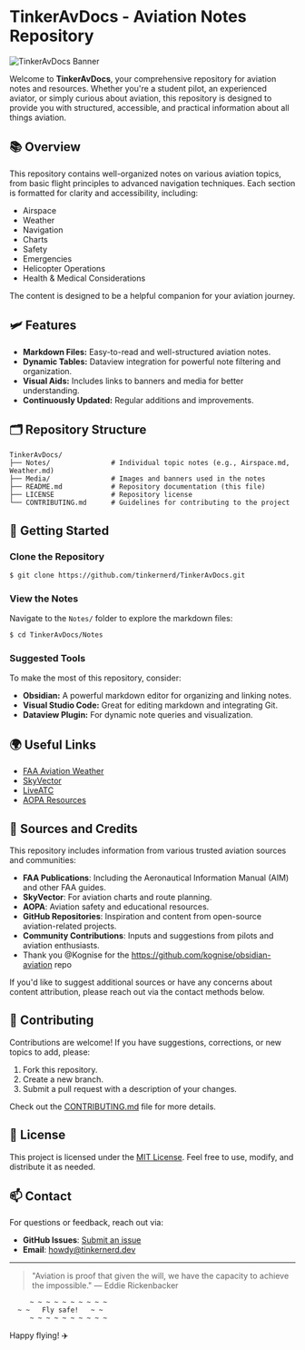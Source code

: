 # TinkerAvDocs - Aviation Notes Repository

![TinkerAvDocs Banner](https://media.tinkernerd.dev/github/tinkeravdocs-banner.jpg)

Welcome to **TinkerAvDocs**, your comprehensive repository for aviation notes and resources. Whether you're a student pilot, an experienced aviator, or simply curious about aviation, this repository is designed to provide you with structured, accessible, and practical information about all things aviation.

## 📚 Overview
This repository contains well-organized notes on various aviation topics, from basic flight principles to advanced navigation techniques. Each section is formatted for clarity and accessibility, including:

- Airspace
- Weather
- Navigation
- Charts
- Safety
- Emergencies
- Helicopter Operations
- Health & Medical Considerations

The content is designed to be a helpful companion for your aviation journey.

## 🛩️ Features
- **Markdown Files:** Easy-to-read and well-structured aviation notes.
- **Dynamic Tables:** Dataview integration for powerful note filtering and organization.
- **Visual Aids:** Includes links to banners and media for better understanding.
- **Continuously Updated:** Regular additions and improvements.

## 🗂️ Repository Structure
```
TinkerAvDocs/
├── Notes/               # Individual topic notes (e.g., Airspace.md, Weather.md)
├── Media/               # Images and banners used in the notes
├── README.md            # Repository documentation (this file)
├── LICENSE              # Repository license
└── CONTRIBUTING.md      # Guidelines for contributing to the project
```

## 🚀 Getting Started
### Clone the Repository
```bash
$ git clone https://github.com/tinkernerd/TinkerAvDocs.git
```

### View the Notes
Navigate to the `Notes/` folder to explore the markdown files:
```bash
$ cd TinkerAvDocs/Notes
```

### Suggested Tools
To make the most of this repository, consider:
- **Obsidian:** A powerful markdown editor for organizing and linking notes.
- **Visual Studio Code:** Great for editing markdown and integrating Git.
- **Dataview Plugin:** For dynamic note queries and visualization.

## 🌍 Useful Links
- [FAA Aviation Weather](https://aviationweather.gov/)
- [SkyVector](https://skyvector.com/)
- [LiveATC](https://www.liveatc.net/)
- [AOPA Resources](https://www.aopa.org/)

## 📖 Sources and Credits
This repository includes information from various trusted aviation sources and communities:
- **FAA Publications**: Including the Aeronautical Information Manual (AIM) and other FAA guides.
- **SkyVector**: For aviation charts and route planning.
- **AOPA**: Aviation safety and educational resources.
- **GitHub Repositories**: Inspiration and content from open-source aviation-related projects.
- **Community Contributions**: Inputs and suggestions from pilots and aviation enthusiasts.
- Thank you @Kognise for the https://github.com/kognise/obsidian-aviation repo

If you'd like to suggest additional sources or have any concerns about content attribution, please reach out via the contact methods below.

## 🤝 Contributing
Contributions are welcome! If you have suggestions, corrections, or new topics to add, please:
1. Fork this repository.
2. Create a new branch.
3. Submit a pull request with a description of your changes.

Check out the [CONTRIBUTING.md](CONTRIBUTING.md) file for more details.

## 📜 License
This project is licensed under the [MIT License](LICENSE). Feel free to use, modify, and distribute it as needed.

## 📫 Contact
For questions or feedback, reach out via:
- **GitHub Issues**: [Submit an issue](https://github.com/tinkernerd/TinkerAvDocs/issues)
- **Email**: howdy@tinkernerd.dev

---

> "Aviation is proof that given the will, we have the capacity to achieve the impossible." — Eddie Rickenbacker

```plaintext
     ~ ~ ~ ~ ~ ~ ~ ~ ~ ~
  ~ ~   Fly safe!   ~ ~
     ~ ~ ~ ~ ~ ~ ~ ~ ~ ~
```

Happy flying! ✈️
